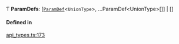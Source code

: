 Ƭ **ParamDefs**: [[`ParamDef`](../interfaces/ParamDef.md)<`UnionType`\>, ...ParamDef<UnionType\>[]] \| []

#### Defined in

[api_types.ts:173](https://github.com/coda/packs-sdk/blob/main/api_types.ts#L173)
